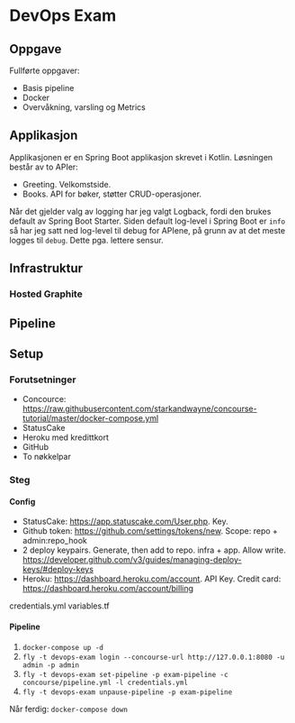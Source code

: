 # DevOps Exam

## Oppgave

Fullførte oppgaver:

- Basis pipeline
- Docker
- Overvåkning, varsling og Metrics

## Applikasjon

Applikasjonen er en Spring Boot applikasjon skrevet i Kotlin.
Løsningen består av to APIer:

- Greeting. Velkomstside.
- Books. API for bøker, støtter CRUD-operasjoner.

Når det gjelder valg av logging har jeg valgt Logback, fordi den brukes default av Spring Boot Starter. Siden default log-level i Spring Boot er `info` så har jeg satt ned log-level til debug for APIene, på grunn av at det meste logges til `debug`. Dette pga. lettere sensur.

## Infrastruktur

### Hosted Graphite

## Pipeline

## Setup

### Forutsetninger

- Concource: https://raw.githubusercontent.com/starkandwayne/concourse-tutorial/master/docker-compose.yml
- StatusCake
- Heroku med kredittkort
- GitHub
- To nøkkelpar

### Steg

#### Config

- StatusCake: https://app.statuscake.com/User.php. Key.
- Github token: https://github.com/settings/tokens/new. Scope: repo + admin:repo_hook
- 2 deploy keypairs. Generate, then add to repo. infra + app. Allow write. https://developer.github.com/v3/guides/managing-deploy-keys/#deploy-keys
- Heroku: https://dashboard.heroku.com/account. API Key. Credit card: https://dashboard.heroku.com/account/billing

credentials.yml
variables.tf

#### Pipeline

1. `docker-compose up -d`
2. `fly -t devops-exam login --concourse-url http://127.0.0.1:8080 -u admin -p admin`
3. `fly -t devops-exam set-pipeline -p exam-pipeline -c concourse/pipeline.yml -l credentials.yml`
4. `fly -t devops-exam unpause-pipeline -p exam-pipeline`

Når ferdig: `docker-compose down`
